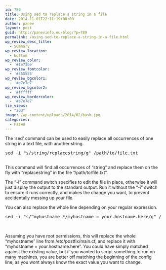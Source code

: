 ```yaml
---
id: 789
title: Using sed to replace a string in a file
date: 2014-11-01T22:11:19+00:00
author: panev
layout: post
guid: http://panevinfo.eu/blog/?p=789
permalink: /using-sed-to-replace-a-string-in-a-file.html
wp_review_desc_title:
  - Summary
wp_review_location:
  - bottom
wp_review_color:
  - '#1e73be'
wp_review_fontcolor:
  - '#555555'
wp_review_bgcolor1:
  - '#e7e7e7'
wp_review_bgcolor2:
  - '#ffffff'
wp_review_bordercolor:
  - '#e7e7e7'
tie_views:
  - "203"
image: /wp-content/uploads/2014/02/bash.jpg
categories:
  - Разни
---
```

The ‘sed’ command can be used to easily replace all occurrences of one string in a text file, with another string.

<pre>sed -i "s/string/replacestring/g" /path/to/file.txt

</pre>

This command will find all occurrences of “string” and replace them on the fly with “replacestring” in the file “/path/to/file.txt”.

The “-i” command switch specifies to edit the file in place, otherwise it will just display the output to the standard output. Run it without the “-i” switch to ensure it runs correctly, and makes the change you want, to prevent accidentally messing up your file.

You can also replace the whole line depending on your regular expression.

<pre>sed -i "s/^myhostname.*/myhostname = your.hostname.here/g" /etc/postfix/main.cf


</pre>

Assuming you have root permissions, this will replace the whole “myhostname” line from /etc/postfix/main.cf, and replace it with “myhostname = your.hostname.here”. You could have simply matched against the existing value, but if you wanted to script something to run on many machines, you are better off matching the beginning of the config line, as you wont always know the exact value you want to change.